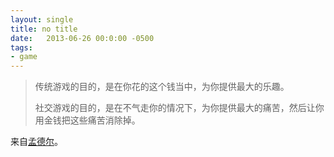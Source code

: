 ```yaml
---
layout: single
title: no title
date:   2013-06-26 00:0:00 -0500
tags:
- game
---
```

> 传统游戏的目的，是在你花的这个钱当中，为你提供最大的乐趣。
>
> 社交游戏的目的，是在不气走你的情况下，为你提供最大的痛苦，然后让你用金钱把这些痛苦消除掉。

来自[孟德尔](https://www.zhihu.com/question/20374985/answer/17365601)。
